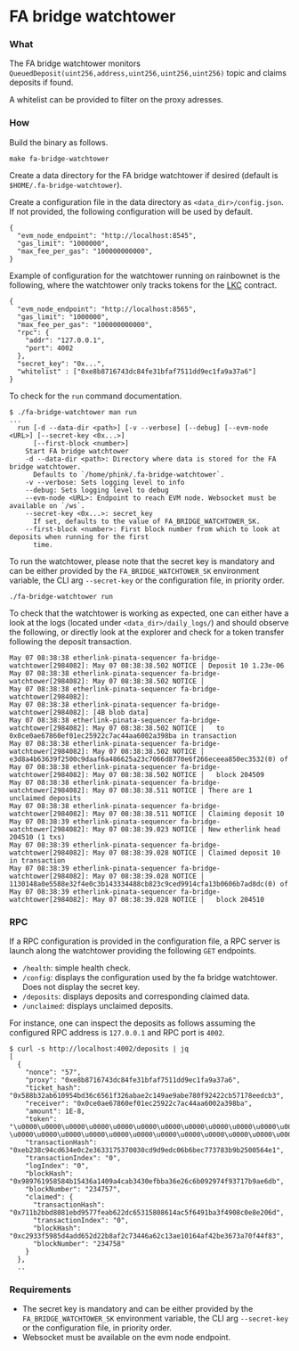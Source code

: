 FA bridge watchtower
======

### What

The FA bridge watchtower monitors
`QueuedDeposit(uint256,address,uint256,uint256,uint256)` topic and
claims deposits if found.

A whitelist can be provided to filter on the proxy adresses.

### How

Build the binary as follows.

```
make fa-bridge-watchtower
```

Create a data directory for the FA bridge watchtower if desired (default is `$HOME/.fa-bridge-watchtower`).

Create a configuration file in the data directory as `<data_dir>/config.json`.
If not provided, the following configuration will be used by default.

```
{
  "evm_node_endpoint": "http://localhost:8545",
  "gas_limit": "1000000",
  "max_fee_per_gas": "100000000000",
}
```

Example of configuration for the watchtower running on rainbownet is
the following, where the watchtower only tracks tokens for the
[LKC](http://vps-43b6dfcb.vps.ovh.net/token/0xE8b8716743dC84fE31bfaF7511dD9EC1Fa9A37A6)
contract.

```
{
  "evm_node_endpoint": "http://localhost:8565",
  "gas_limit": "1000000",
  "max_fee_per_gas": "100000000000",
  "rpc": {
    "addr": "127.0.0.1",
    "port": 4002
  },
  "secret_key": "0x...",
  "whitelist" : ["0xe8b8716743dc84fe31bfaf7511dd9ec1fa9a37a6"]
}
```

To check for the `run` command documentation.


```
$ ./fa-bridge-watchtower man run
...
  run [-d --data-dir <path>] [-v --verbose] [--debug] [--evm-node <URL>] [--secret-key <0x...>]
      [--first-block <number>]
    Start FA bridge watchtower
    -d --data-dir <path>: Directory where data is stored for the FA bridge watchtower.
      Defaults to `/home/phink/.fa-bridge-watchtower`.
    -v --verbose: Sets logging level to info
    --debug: Sets logging level to debug
    --evm-node <URL>: Endpoint to reach EVM node. Websocket must be available on `/ws`.
    --secret-key <0x...>: secret_key
      If set, defaults to the value of FA_BRIDGE_WATCHTOWER_SK.
    --first-block <number>: First block number from which to look at deposits when running for the first
      time.
```

To run the watchtower, please note that the secret key is mandatory
and can be either provided by the `FA_BRIDGE_WATCHTOWER_SK`
environment variable, the CLI arg `--secret-key` or the configuration
file, in priority order.


```
./fa-bridge-watchtower run
```

To check that the watchtower is working as expected, one can either have a look at the logs (located under `<data_dir>/daily_logs/`)
and should observe the following, or directly look at the explorer and check for a token transfer following the deposit transaction.

```
May 07 08:38:38 etherlink-pinata-sequencer fa-bridge-watchtower[2984082]: May 07 08:38:38.502 NOTICE │ Deposit 10 1.23e-06
May 07 08:38:38 etherlink-pinata-sequencer fa-bridge-watchtower[2984082]: May 07 08:38:38.502 NOTICE │
May 07 08:38:38 etherlink-pinata-sequencer fa-bridge-watchtower[2984082]:
May 07 08:38:38 etherlink-pinata-sequencer fa-bridge-watchtower[2984082]: [4B blob data]
May 07 08:38:38 etherlink-pinata-sequencer fa-bridge-watchtower[2984082]: May 07 08:38:38.502 NOTICE │   to 0x0ce0ae67860ef01ec25922c7ac44aa6002a398ba in transaction
May 07 08:38:38 etherlink-pinata-sequencer fa-bridge-watchtower[2984082]: May 07 08:38:38.502 NOTICE │   e3d8a4b63639f2500c9daaf6a486625a23c7066d8770e6f266eceea850ec3532(0) of
May 07 08:38:38 etherlink-pinata-sequencer fa-bridge-watchtower[2984082]: May 07 08:38:38.502 NOTICE │   block 204509
May 07 08:38:38 etherlink-pinata-sequencer fa-bridge-watchtower[2984082]: May 07 08:38:38.511 NOTICE │ There are 1 unclaimed deposits
May 07 08:38:38 etherlink-pinata-sequencer fa-bridge-watchtower[2984082]: May 07 08:38:38.511 NOTICE │ Claiming deposit 10
May 07 08:38:39 etherlink-pinata-sequencer fa-bridge-watchtower[2984082]: May 07 08:38:39.023 NOTICE │ New etherlink head 204510 (1 txs)
May 07 08:38:39 etherlink-pinata-sequencer fa-bridge-watchtower[2984082]: May 07 08:38:39.028 NOTICE │ Claimed deposit 10 in transaction
May 07 08:38:39 etherlink-pinata-sequencer fa-bridge-watchtower[2984082]: May 07 08:38:39.028 NOTICE │   1130148a0e5588e32f4e0c3b143334488cb823c9ced9914cfa13b0606b7ad8dc(0) of
May 07 08:38:39 etherlink-pinata-sequencer fa-bridge-watchtower[2984082]: May 07 08:38:39.028 NOTICE │   block 204510
```

### RPC

If a RPC configuration is provided in the configuration file, a RPC
server is launch along the watchtower providing the following `GET`
endpoints.

- `/health`: simple health check.
- `/config`: displays the configuration used by the fa bridge watchtower. Does not display the secret key.
- `/deposits`: displays deposits and corresponding claimed data.
- `/unclaimed`: displays unclaimed deposits.

For instance, one can inspect the deposits as follows assuming the
configured RPC address is `127.0.0.1` and RPC port is `4002`.

```
$ curl -s http://localhost:4002/deposits | jq
[
  {
    "nonce": "57",
    "proxy": "0xe8b8716743dc84fe31bfaf7511dd9ec1fa9a37a6",
    "ticket_hash": "0x588b32ab610954bd36c6561f326abae2c149ae9abe780f92422cb57178eedcb3",
    "receiver": "0x0ce0ae67860ef01ec25922c7ac44aa6002a398ba",
    "amount": 1E-8,
    "token": "\u0000\u0000\u0000\u0000\u0000\u0000\u0000\u0000\u0000\u0000\u0000\u0000\u0000\u0000\u0000\u0000\u0000\u0000\u0000\u0000\u0000\u0000\u0000\u0000\u0000\u0000\u0000\u0000\u0000\u0000\u0000 \u0000\u0000\u0000\u0000\u0000\u0000\u0000\u0000\u0000\u0000\u0000\u0000\u0000\u0000\u0000\u0000\u0000\u0000\u0000\u0000\u0000\u0000\u0000\u0000\u0000\u0000\u0000\u0000\u0000\u0000\u0000\u0003LKC\u0000\u0000\u0000\u0000\u0000\u0000\u0000\u0000\u0000\u0000\u0000\u0000\u0000\u0000\u0000\u0000\u0000\u0000\u0000\u0000\u0000\u0000\u0000\u0000\u0000\u0000\u0000\u0000\u0000",
    "transactionHash": "0xeb238c94cd634e0c2e3633175370030cd9d9edc06b6bec773783b9b2500564e1",
    "transactionIndex": "0",
    "logIndex": "0",
    "blockHash": "0x989761958584b15436a1409a4cab3430efbba36e26c6b092974f93717b9ae6db",
    "blockNumber": "234757",
    "claimed": {
      "transactionHash": "0x711b2bbd8081ebd9577feab622dc65315808614ac5f6491ba3f4908c0e8e206d",
      "transactionIndex": "0",
      "blockHash": "0xc2933f5985d4add652d22b8af2c73446a62c13ae10164af42be3673a70f44f83",
      "blockNumber": "234758"
    }
  },
  ..
```

### Requirements

- The secret key is mandatory and can be either provided by the `FA_BRIDGE_WATCHTOWER_SK` environment variable, the CLI arg `--secret-key` or the configuration file, in priority order.
- Websocket must be available on the evm node endpoint.
